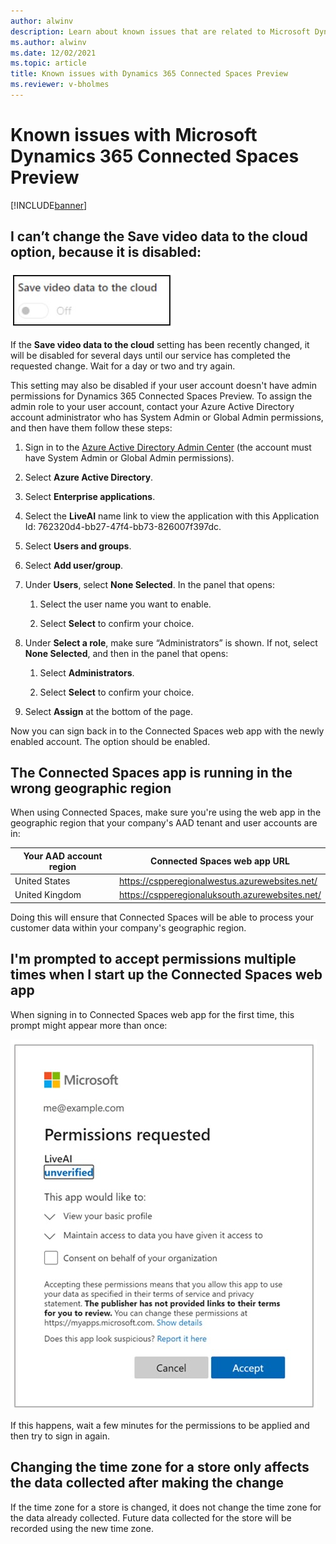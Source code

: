 ```yaml
---
author: alwinv
description: Learn about known issues that are related to Microsoft Dynamics 365 Connected Spaces Preview.
ms.author: alwinv
ms.date: 12/02/2021
ms.topic: article
title: Known issues with Dynamics 365 Connected Spaces Preview
ms.reviewer: v-bholmes
---
```


# Known issues with Microsoft Dynamics 365 Connected Spaces Preview

[!INCLUDE[banner](includes/banner.md)]

## I can’t change the Save video data to the cloud option, because it is disabled:
 
![Screenshot of Save video data to the cloud setting.](media/known-issues-cloud-storage.jpg "Screenshot of Save video data to the cloud setting")

If the **Save video data to the cloud** setting has been recently changed, it will be disabled for several days until our service has completed the requested change. Wait for a day or two and try again.

This setting may also be disabled if your user account doesn't have admin permissions for Dynamics 365 Connected Spaces Preview. To assign the admin role to your user account, contact your Azure Active Directory account administrator who has System Admin or Global Admin permissions, and then have them follow these steps:

1.	Sign in to the [Azure Active Directory Admin Center](https://aad.portal.azure.com/) (the account must have System Admin or Global Admin permissions).

2.	Select **Azure Active Directory**.

3.	Select **Enterprise applications**.

4.	Select the **LiveAI** name link to view the application with this Application Id: 762320d4-bb27-47f4-bb73-826007f397dc.

5.	Select **Users and groups**.

6.	Select **Add user/group**.

7.	Under **Users**, select **None Selected**. In the panel that opens:

    1.	Select the user name you want to enable.

    2.	Select **Select** to confirm your choice.

8.	Under **Select a role**, make sure “Administrators” is shown. If not, select **None Selected**, and then in the panel that opens:

    1.	Select **Administrators**.

    2.	Select **Select** to confirm your choice.

9.	Select **Assign** at the bottom of the page.

Now you can sign back in to the Connected Spaces web app with the newly enabled account. The option should be enabled.

## The Connected Spaces app is running in the wrong geographic region

When using Connected Spaces, make sure you're using the web app in the geographic region that your company's AAD tenant and user accounts are in:

| Your AAD account region | Connected Spaces web app URL |
| --- | --- |
| United States | https://cspperegionalwestus.azurewebsites.net/ |
| United Kingdom | https://cspperegionaluksouth.azurewebsites.net/ |

Doing this will ensure that Connected Spaces will be able to process your customer data within your company's geographic region.

## I'm prompted to accept permissions multiple times when I start up the Connected Spaces web app

When signing in to Connected Spaces web app for the first time, this prompt might appear more than once:

![Screenshot of Permissions requested dialog box.](media/setup-permissions-requested.jpg "Screenshot of Permissions requested dialog box")

If this happens, wait a few minutes for the permissions to be applied and then try to sign in again.

## Changing the time zone for a store only affects the data collected after making the change

If the time zone for a store is changed, it does not change the time zone for the data already collected. Future data collected for the store will be recorded using the new time zone.


